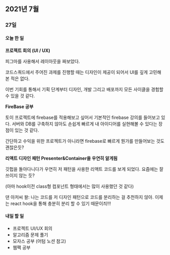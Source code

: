 ## 2021년 7월

### 27일

#### 오늘 한 일

**프로젝트 회의 (UI / UX)**

피그마를 사용해서 레이아웃을 짜보았다.

코드스쿼드에서 주어진 과제를 진행할 때는 디자인이 제공이 되어서 UI를 깊게 고민해본 적은 없다.

이번 기회를 통해서 기획 단계부터 디자인, 개발 그리고 배포까지 모든 사이클을 경험할 수 있을 것 같다.

**FireBase 공부**

토이 프로젝트에 firebase를 적용해보고 싶어서 기본적인 firebase 강의를 들어보고 있다. 서버와 DB를 구축하지 않아도 손쉽게 빠르게 내 아이디어를 실현해볼 수 있다는 장점이 있는 것 같다.

간단하고 수익을 위한 프로젝트가 아니라면 firebase로 빠르게 뭔가를 만들어보는 것도 괜찮은듯?

**리액트 디자인 패턴 Presenter&Container을 우연히 알게됨**

깃헙을 돌아다니다가 우연히 저 패턴을 사용한 리액트 코드를 보게 되었다. 요즘에는 잘 쓰이지 않는 듯?

(아마 hook이전 class형 컴포넌트 형태에서는 많이 사용했던 것 같다)

댄 아저씨 왈: 나는 코드를 저 디자인 패턴으로 코드를 분리하는 걸 추천하지 않아. 이제는 react hook을 통해 충분히 분리 할 수 있기 때문이즤!!!

#### 내일 할 일

- 프로젝트 UI/UX 회의
- 알고리즘 문제 풀기
- 모자스 공부 (어텀 노션 참고)
- 웹팩 공부
